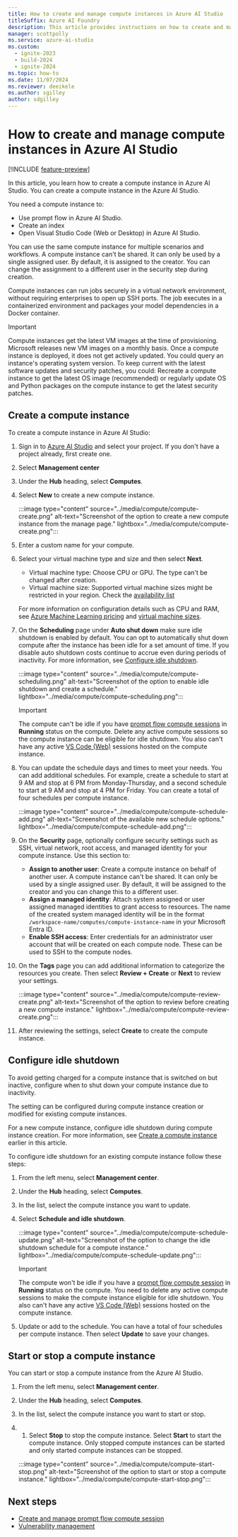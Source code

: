 ```yaml
---
title: How to create and manage compute instances in Azure AI Studio
titleSuffix: Azure AI Foundry
description: This article provides instructions on how to create and manage compute instances in Azure AI Studio.
manager: scottpolly
ms.service: azure-ai-studio
ms.custom:
  - ignite-2023
  - build-2024
  - ignite-2024
ms.topic: how-to
ms.date: 11/07/2024
ms.reviewer: deeikele
ms.author: sgilley
author: sdgilley
---
```


# How to create and manage compute instances in Azure AI Studio

[!INCLUDE [feature-preview](../includes/feature-preview.md)]

In this article, you learn how to create a compute instance in Azure AI Studio. You can create a compute instance in the Azure AI Studio.

You need a compute instance to:

- Use prompt flow in Azure AI Studio. 
- Create an index
- Open Visual Studio Code (Web or Desktop) in Azure AI Studio.

You can use the same compute instance for multiple scenarios and workflows. A compute instance can't be shared. It can only be used by a single assigned user. By default, it is assigned to the creator. You can change the assignment to a different user in the security step during creation.

Compute instances can run jobs securely in a virtual network environment, without requiring enterprises to open up SSH ports. The job executes in a containerized environment and packages your model dependencies in a Docker container.

> [!IMPORTANT]
> Compute instances get the latest VM images at the time of provisioning. Microsoft releases new VM images on a monthly basis. Once a compute instance is deployed, it does not get actively updated. You could query an instance's operating system version. 
> To keep current with the latest software updates and security patches, you could: Recreate a compute instance to get the latest OS image (recommended) or regularly update OS and Python packages on the compute instance to get the latest security patches.

## Create a compute instance

To create a compute instance in Azure AI Studio:

1. Sign in to [Azure AI Studio](https://ai.azure.com) and select your project. If you don't have a project already, first create one.
1. Select **Management center**
1. Under the **Hub** heading, select **Computes**. 
1. Select **New** to create a new compute instance.

    :::image type="content" source="../media/compute/compute-create.png" alt-text="Screenshot of the option to create a new compute instance from the manage page." lightbox="../media/compute/compute-create.png":::

1. Enter a custom name for your compute.

1. Select your virtual machine type and size and then select **Next**. 

    - Virtual machine type: Choose CPU or GPU. The type can't be changed after creation.
    - Virtual machine size: Supported virtual machine sizes might be restricted in your region. Check the [availability list](https://azure.microsoft.com/global-infrastructure/services/?products=virtual-machines)
    
    For more information on configuration details such as CPU and RAM, see [Azure Machine Learning pricing](https://azure.microsoft.com/pricing/details/machine-learning/) and [virtual machine sizes](/azure/virtual-machines/sizes).

1. On the **Scheduling** page under **Auto shut down** make sure idle shutdown is enabled by default. You can opt to automatically shut down compute after the instance has been idle for a set amount of time. If you disable auto shutdown costs continue to accrue even during periods of inactivity. For more information, see [Configure idle shutdown](#configure-idle-shutdown).

    :::image type="content" source="../media/compute/compute-scheduling.png" alt-text="Screenshot of the option to enable idle shutdown and create a schedule." lightbox="../media/compute/compute-scheduling.png":::

    > [!IMPORTANT]
    > The compute can't be idle if you have [prompt flow compute sessions](./create-manage-compute-session.md) in **Running** status on the compute. Delete any active compute sessions so the compute instance can be eligible for idle shutdown. You also can't have any active [VS Code (Web)](./develop/vscode.md) sessions hosted on the compute instance.

1. You can update the schedule days and times to meet your needs. You can add additional schedules. For example, create a schedule to start at 9 AM and stop at 6 PM from Monday-Thursday, and a second schedule to start at 9 AM and stop at 4 PM for Friday. You can create a total of four schedules per compute instance.

    :::image type="content" source="../media/compute/compute-schedule-add.png" alt-text="Screenshot of the available new schedule options." lightbox="../media/compute/compute-schedule-add.png":::

1. On the **Security** page, optionally configure security settings such as SSH, virtual network, root access, and managed identity for your compute instance. Use this section to:
    - **Assign to another user**: Create a compute instance on behalf of another user. A compute instance can't be shared. It can only be used by a single assigned user. By default, it will be assigned to the creator and you can change this to a different user.
    - **Assign a managed identity**: Attach system assigned or user assigned managed identities to grant access to resources. The name of the created system managed identity will be in the format `/workspace-name/computes/compute-instance-name` in your Microsoft Entra ID.
    - **Enable SSH access**: Enter credentials for an administrator user account that will be created on each compute node. These can be used to SSH to the compute nodes.

1. On the **Tags** page you can add additional information to categorize the resources you create. Then select **Review + Create** or **Next** to review your settings.

    :::image type="content" source="../media/compute/compute-review-create.png" alt-text="Screenshot of the option to review before creating a new compute instance." lightbox="../media/compute/compute-review-create.png":::

1. After reviewing the settings, select **Create** to create the compute instance.

## Configure idle shutdown

To avoid getting charged for a compute instance that is switched on but inactive, configure when to shut down your compute instance due to inactivity.

The setting can be configured during compute instance creation or modified for existing compute instances.

For a new compute instance, configure idle shutdown during compute instance creation. For more information, see [Create a compute instance](#create-a-compute-instance) earlier in this article.

To configure idle shutdown for an existing compute instance follow these steps:

1. From the left menu, select **Management center**.
1. Under the **Hub** heading, select **Computes**. 
1. In the list, select the compute instance you want to update.
1. Select **Schedule and idle shutdown**.

    :::image type="content" source="../media/compute/compute-schedule-update.png" alt-text="Screenshot of the option to change the idle shutdown schedule for a compute instance." lightbox="../media/compute/compute-schedule-update.png":::

    > [!IMPORTANT]
    > The compute won't be idle if you have a [prompt flow compute session](./create-manage-compute-session.md) in **Running** status on the compute. You need to delete any active compute sessions to make the compute instance eligible for idle shutdown. You also can't have any active [VS Code (Web)](./develop/vscode.md) sessions hosted on the compute instance.

1. Update or add to the schedule. You can have a total of four schedules per compute instance. Then select **Update** to save your changes.

## Start or stop a compute instance

You can start or stop a compute instance from the Azure AI Studio.

1. From the left menu, select **Management center**.
1. Under the **Hub** heading, select **Computes**.
1. In the list, select the compute instance you want to start or stop.
1. 1. Select **Stop** to stop the compute instance. Select **Start** to start the compute instance. Only stopped compute instances can be started and only started compute instances can be stopped.

    :::image type="content" source="../media/compute/compute-start-stop.png" alt-text="Screenshot of the option to start or stop a compute instance." lightbox="../media/compute/compute-start-stop.png":::

## Next steps

- [Create and manage prompt flow compute session](./create-manage-compute-session.md)
- [Vulnerability management](../concepts/vulnerability-management.md)
